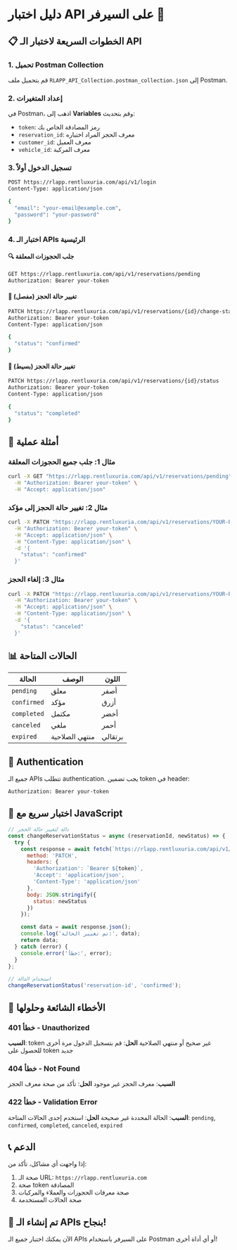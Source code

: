 # دليل اختبار API على السيرفر 🚀

## 📋 الخطوات السريعة لاختبار الـ API

### 1. تحميل Postman Collection
قم بتحميل ملف `RLAPP_API_Collection.postman_collection.json` إلى Postman.

### 2. إعداد المتغيرات
في Postman، اذهب إلى **Variables** وقم بتحديث:
- `token`: رمز المصادقة الخاص بك
- `reservation_id`: معرف الحجز المراد اختباره
- `customer_id`: معرف العميل
- `vehicle_id`: معرف المركبة

### 3. تسجيل الدخول أولاً
```bash
POST https://rlapp.rentluxuria.com/api/v1/login
Content-Type: application/json

{
  "email": "your-email@example.com",
  "password": "your-password"
}
```

### 4. اختبار الـ APIs الرئيسية

#### 🔍 جلب الحجوزات المعلقة
```bash
GET https://rlapp.rentluxuria.com/api/v1/reservations/pending
Authorization: Bearer your-token
```

#### 🔄 تغيير حالة الحجز (مفصل)
```bash
PATCH https://rlapp.rentluxuria.com/api/v1/reservations/{id}/change-status
Authorization: Bearer your-token
Content-Type: application/json

{
  "status": "confirmed"
}
```

#### 🔄 تغيير حالة الحجز (بسيط)
```bash
PATCH https://rlapp.rentluxuria.com/api/v1/reservations/{id}/status
Authorization: Bearer your-token
Content-Type: application/json

{
  "status": "completed"
}
```

## 🎯 أمثلة عملية

### مثال 1: جلب جميع الحجوزات المعلقة
```bash
curl -X GET "https://rlapp.rentluxuria.com/api/v1/reservations/pending" \
  -H "Authorization: Bearer your-token" \
  -H "Accept: application/json"
```

### مثال 2: تغيير حالة الحجز إلى مؤكد
```bash
curl -X PATCH "https://rlapp.rentluxuria.com/api/v1/reservations/YOUR-RESERVATION-ID/change-status" \
  -H "Authorization: Bearer your-token" \
  -H "Accept: application/json" \
  -H "Content-Type: application/json" \
  -d '{
    "status": "confirmed"
  }'
```

### مثال 3: إلغاء الحجز
```bash
curl -X PATCH "https://rlapp.rentluxuria.com/api/v1/reservations/YOUR-RESERVATION-ID/change-status" \
  -H "Authorization: Bearer your-token" \
  -H "Accept: application/json" \
  -H "Content-Type: application/json" \
  -d '{
    "status": "canceled"
  }'
```

## 📊 الحالات المتاحة

| الحالة | الوصف | اللون |
|--------|-------|-------|
| `pending` | معلق | أصفر |
| `confirmed` | مؤكد | أزرق |
| `completed` | مكتمل | أخضر |
| `canceled` | ملغي | أحمر |
| `expired` | منتهي الصلاحية | برتقالي |

## 🔐 Authentication

جميع الـ APIs تتطلب authentication. يجب تضمين token في header:
```
Authorization: Bearer your-token
```

## 📱 اختبار سريع مع JavaScript

```javascript
// دالة لتغيير حالة الحجز
const changeReservationStatus = async (reservationId, newStatus) => {
  try {
    const response = await fetch(`https://rlapp.rentluxuria.com/api/v1/reservations/${reservationId}/change-status`, {
      method: 'PATCH',
      headers: {
        'Authorization': `Bearer ${token}`,
        'Accept': 'application/json',
        'Content-Type': 'application/json'
      },
      body: JSON.stringify({
        status: newStatus
      })
    });

    const data = await response.json();
    console.log('تم تغيير الحالة:', data);
    return data;
  } catch (error) {
    console.error('خطأ:', error);
  }
};

// استخدام الدالة
changeReservationStatus('reservation-id', 'confirmed');
```

## 🚨 الأخطاء الشائعة وحلولها

### خطأ 401 - Unauthorized
**السبب**: token غير صحيح أو منتهي الصلاحية
**الحل**: قم بتسجيل الدخول مرة أخرى للحصول على token جديد

### خطأ 404 - Not Found
**السبب**: معرف الحجز غير موجود
**الحل**: تأكد من صحة معرف الحجز

### خطأ 422 - Validation Error
**السبب**: الحالة المحددة غير صحيحة
**الحل**: استخدم إحدى الحالات المتاحة: `pending`, `confirmed`, `completed`, `canceled`, `expired`

## 📞 الدعم

إذا واجهت أي مشاكل، تأكد من:
1. صحة الـ URL: `https://rlapp.rentluxuria.com`
2. صحة token المصادقة
3. صحة معرفات الحجوزات والعملاء والمركبات
4. صحة الحالات المستخدمة

## 🎉 تم إنشاء الـ APIs بنجاح!

الآن يمكنك اختبار جميع الـ APIs على السيرفر باستخدام Postman أو أي أداة أخرى! 
